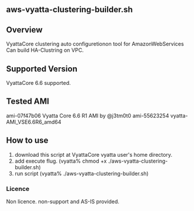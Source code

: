 aws-vyatta-clustering-builder.sh
---

## Overview
VyattaCore clustering auto configuretionon tool for AmazonWebServices
Can build HA-Clustring on VPC.

## Supported Version
VyattaCore 6.6 supported.

## Tested AMI
ami-07f47b06 Vyatta Core 6.6 R1 AMI by @j3tm0t0
ami-55623254 vyatta-AMI_VSE6.6R6_amd64

## How to use
1. download this script at VyattaCore vyatta user's home directory.
2. add execute flug. (vyatta% chmod +x ./aws-vyatta-clustering-builder.sh)
3. run script (vyatta% ./aws-vyatta-clustering-builder.sh)

### Licence
Non licence.
non-support and AS-IS provided.
